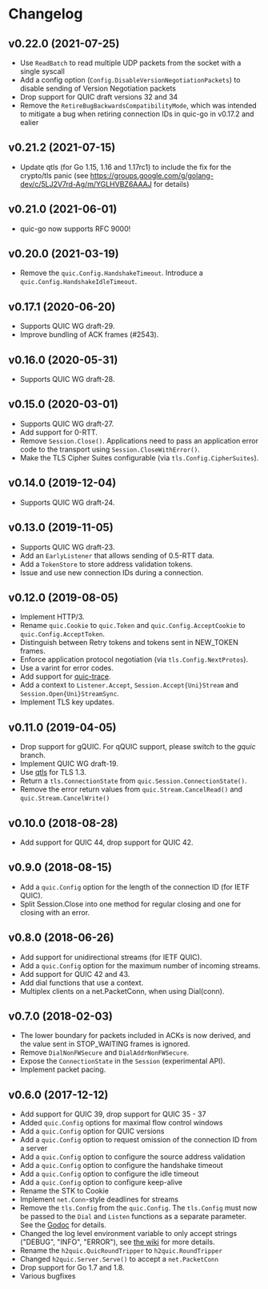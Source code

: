 # Changelog

## v0.22.0 (2021-07-25)

- Use `ReadBatch` to read multiple UDP packets from the socket with a single syscall
- Add a config option (`Config.DisableVersionNegotiationPackets`) to disable sending of Version Negotiation packets
- Drop support for QUIC draft versions 32 and 34
- Remove the `RetireBugBackwardsCompatibilityMode`, which was intended to mitigate a bug when retiring connection IDs in quic-go in v0.17.2 and ealier

## v0.21.2 (2021-07-15)

- Update qtls (for Go 1.15, 1.16 and 1.17rc1) to include the fix for the crypto/tls panic (see https://groups.google.com/g/golang-dev/c/5LJ2V7rd-Ag/m/YGLHVBZ6AAAJ for details)

## v0.21.0 (2021-06-01)

- quic-go now supports RFC 9000!

## v0.20.0 (2021-03-19)

- Remove the `quic.Config.HandshakeTimeout`. Introduce a `quic.Config.HandshakeIdleTimeout`.

## v0.17.1 (2020-06-20)

- Supports QUIC WG draft-29.
- Improve bundling of ACK frames (#2543).

## v0.16.0 (2020-05-31)

- Supports QUIC WG draft-28.

## v0.15.0 (2020-03-01)

- Supports QUIC WG draft-27.
- Add support for 0-RTT.
- Remove `Session.Close()`. Applications need to pass an application error code to the transport using `Session.CloseWithError()`.
- Make the TLS Cipher Suites configurable (via `tls.Config.CipherSuites`).

## v0.14.0 (2019-12-04)

- Supports QUIC WG draft-24.

## v0.13.0 (2019-11-05)

- Supports QUIC WG draft-23.
- Add an `EarlyListener` that allows sending of 0.5-RTT data.
- Add a `TokenStore` to store address validation tokens.
- Issue and use new connection IDs during a connection.

## v0.12.0 (2019-08-05)

- Implement HTTP/3.
- Rename `quic.Cookie` to `quic.Token` and `quic.Config.AcceptCookie` to `quic.Config.AcceptToken`.
- Distinguish between Retry tokens and tokens sent in NEW_TOKEN frames.
- Enforce application protocol negotiation (via `tls.Config.NextProtos`).
- Use a varint for error codes.
- Add support for [quic-trace](https://github.com/google/quic-trace).
- Add a context to `Listener.Accept`, `Session.Accept{Uni}Stream` and `Session.Open{Uni}StreamSync`.
- Implement TLS key updates.

## v0.11.0 (2019-04-05)

- Drop support for gQUIC. For qQUIC support, please switch to the *gquic* branch.
- Implement QUIC WG draft-19.
- Use [qtls](https://github.com/marten-seemann/qtls) for TLS 1.3.
- Return a `tls.ConnectionState` from `quic.Session.ConnectionState()`.
- Remove the error return values from `quic.Stream.CancelRead()` and `quic.Stream.CancelWrite()`

## v0.10.0 (2018-08-28)

- Add support for QUIC 44, drop support for QUIC 42.

## v0.9.0 (2018-08-15)

- Add a `quic.Config` option for the length of the connection ID (for IETF QUIC).
- Split Session.Close into one method for regular closing and one for closing with an error.

## v0.8.0 (2018-06-26)

- Add support for unidirectional streams (for IETF QUIC).
- Add a `quic.Config` option for the maximum number of incoming streams.
- Add support for QUIC 42 and 43.
- Add dial functions that use a context.
- Multiplex clients on a net.PacketConn, when using Dial(conn).

## v0.7.0 (2018-02-03)

- The lower boundary for packets included in ACKs is now derived, and the value sent in STOP_WAITING frames is ignored.
- Remove `DialNonFWSecure` and `DialAddrNonFWSecure`.
- Expose the `ConnectionState` in the `Session` (experimental API).
- Implement packet pacing.

## v0.6.0 (2017-12-12)

- Add support for QUIC 39, drop support for QUIC 35 - 37
- Added `quic.Config` options for maximal flow control windows
- Add a `quic.Config` option for QUIC versions
- Add a `quic.Config` option to request omission of the connection ID from a server
- Add a `quic.Config` option to configure the source address validation
- Add a `quic.Config` option to configure the handshake timeout
- Add a `quic.Config` option to configure the idle timeout
- Add a `quic.Config` option to configure keep-alive
- Rename the STK to Cookie
- Implement `net.Conn`-style deadlines for streams
- Remove the `tls.Config` from the `quic.Config`. The `tls.Config` must now be passed to the `Dial` and `Listen` functions as a separate parameter. See the [Godoc](https://godoc.org/github.com/btwiuse/quic) for details.
- Changed the log level environment variable to only accept strings ("DEBUG", "INFO", "ERROR"), see [the wiki](https://github.com/btwiuse/quic/wiki/Logging) for more details.
- Rename the `h2quic.QuicRoundTripper` to `h2quic.RoundTripper`
- Changed `h2quic.Server.Serve()` to accept a `net.PacketConn`
- Drop support for Go 1.7 and 1.8.
- Various bugfixes
